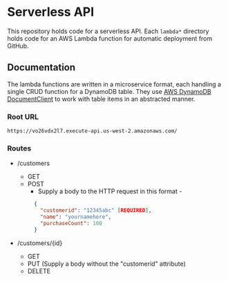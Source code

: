 # Serverless API

This repository holds code for a serverless API. Each `lambda*` directory holds code for an AWS Lambda function for automatic deployment from GitHub.

## Documentation

The lambda functions are written in a microservice format, each handling a single CRUD function for a DynamoDB table. They use [AWS DynamoDB DocumentClient](https://docs.aws.amazon.com/AWSJavaScriptSDK/latest/AWS/DynamoDB/DocumentClient.html) to work with table items in an abstracted manner.

### Root URL

```text
https://vo26vdx2l7.execute-api.us-west-2.amazonaws.com/
```

### Routes

- /customers
  - GET
  - POST
    - Supply a body to the HTTP request in this format -
    ```JSON
      {
        "customerid": "12345abc" [REQUIRED],
        "name": "yournamehere",
        "purchaseCount": 100
      }
    ```

- /customers/{id}
  - GET
  - PUT (Supply a body without the "customerid" attribute)
  - DELETE